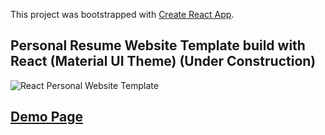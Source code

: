 This project was bootstrapped with [Create React App](https://github.com/facebook/create-react-app).

## Personal Resume Website Template build with React (Material UI Theme) (Under Construction)
![React Personal Website Template](https://github.com/waynezhang1995/react-personal-website-template/blob/master/demo/Demo1.png?raw=true)

## [Demo Page](https://waynezhang1995.github.io/Wayne-Zhang/)
